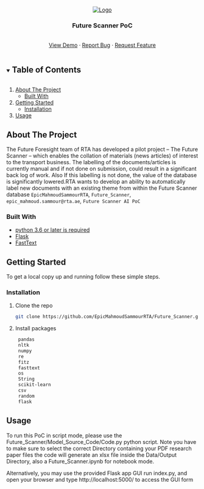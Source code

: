 <!-- PROJECT LOGO -->
<br />
<p align="center">
  <a href="https://github.com/EpicMahmoudSammourRTA/Future_Scanner">
    <img src="https://www.rta.ae/wps/contenthandler/dav/fs-type1/themes/RTA.Responsive.Theme/rta-assets/common/img/latest-img/RTA.png" alt="Logo">
  </a>

  <h3 align="center">Future Scanner PoC</h3>

  <p align="center">
    <!-- <br /><a href="https://github.com/EpicMahmoudSammourRTA/Future_Scanner"><strong>Explore the docs »</strong></a><br /> -->
    <br />
    <a href="https://youtu.be/jTZTG-oUk-I">View Demo</a>
    ·
    <a href="https://github.com/EpicMahmoudSammourRTA/Future_Scanner/issues">Report Bug</a>
    ·
    <a href="https://github.com/EpicMahmoudSammourRTA/Future_Scanner/issues">Request Feature</a>
  </p>
</p>

<!-- TABLE OF CONTENTS -->
<details open="open">
  <summary><h2 style="display: inline-block">Table of Contents</h2></summary>
  <ol>
    <li>
      <a href="#about-the-project">About The Project</a>
      <ul>
        <li><a href="#built-with">Built With</a></li>
      </ul>
    </li>
    <li>
      <a href="#getting-started">Getting Started</a>
      <ul>
        <li><a href="#installation">Installation</a></li>
      </ul>
    </li>
    <li><a href="#usage">Usage</a></li>
  </ol>
</details>



<!-- ABOUT THE PROJECT -->
## About The Project

The Future Foresight team of RTA has developed a pilot project – The Future Scanner – which enables the collation of materials (news articles) of interest to the transport business. The labelling of the documents/articles is currently manual and if not done on submission, could result in a significant back log of work. Also If this labelling is not done, the value of the database is significantly lowered.RTA wants to develop an ability to automatically label new documents with an existing theme from within the Future Scanner database
`EpicMahmoudSammourRTA`, `Future_Scanner`, `epic_mahmoud.sammour@rta.ae`, `Future Scanner AI PoC`


### Built With

* [python 3.6 or later is required](https://www.python.org/downloads/release/python-367/)
* [Flask](https://www.fullstackpython.com/flask.html)
* [FastText](https://fasttext.cc/)



<!-- GETTING STARTED -->
## Getting Started

To get a local copy up and running follow these simple steps.


### Installation

1. Clone the repo
   ```sh
   git clone https://github.com/EpicMahmoudSammourRTA/Future_Scanner.git
   ```
2. Install packages
   ```sh
    pandas
    nltk
    numpy
    re
    fitz
    fasttext
    os
    String
    scikit-learn
    csv
    random
    flask
   ```



<!-- USAGE EXAMPLES -->
## Usage

To run this PoC in script mode, please use the Future_Scanner/Model_Source_Code/Code.py python script.
Note you have to make sure to select the correct Directory containing your PDF research paper files
the code will generate an xlsx file inside the Data/Output Directory, also a Future_Scanner.ipynb for notebook mode.
 
Alternatively, you may use the provided Flask app GUI run index.py, and open your browser and type http://localhost:5000/ to access the GUI form



